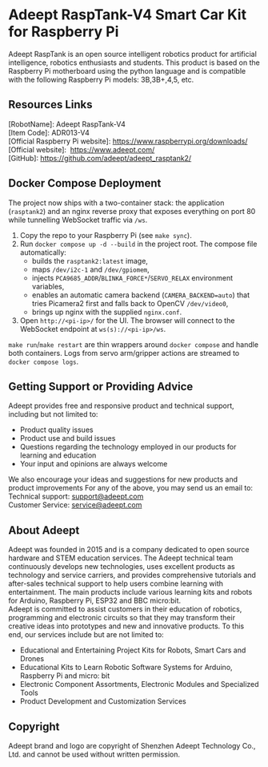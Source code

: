 # Adeept RaspTank-V4 Smart Car Kit for Raspberry Pi
Adeept RaspTank is an open source intelligent robotics product for artificial intelligence, robotics enthusiasts and students. This product is based on the Raspberry Pi motherboard using the python language and is compatible with the following Raspberry Pi models: 3B,3B+,4,5, etc.

## Resources Links

[RobotName]: Adeept RaspTank-V4 \
[Item Code]: ADR013-V4 \
[Official Raspberry Pi website]: https://www.raspberrypi.org/downloads/    \
[Official website]:  https://www.adeept.com/     \
[GitHub]: https://github.com/adeept/adeept_rasptank2/     


## Docker Compose Deployment

The project now ships with a two-container stack: the application (`rasptank2`) and an nginx reverse proxy that exposes everything on port 80 while tunnelling WebSocket traffic via `/ws`.

1. Copy the repo to your Raspberry Pi (see `make sync`).
2. Run `docker compose up -d --build` in the project root. The compose file automatically:
   - builds the `rasptank2:latest` image,
   - maps `/dev/i2c-1` and `/dev/gpiomem`,
   - injects `PCA9685_ADDR`/`BLINKA_FORCE*`/`SERVO_RELAX` environment variables,
   - enables an automatic camera backend (`CAMERA_BACKEND=auto`) that tries Picamera2 first and falls back to OpenCV `/dev/video0`,
   - brings up nginx with the supplied `nginx.conf`.
3. Open `http://<pi-ip>/` for the UI. The browser will connect to the WebSocket endpoint at `ws(s)://<pi-ip>/ws`.

`make run`/`make restart` are thin wrappers around `docker compose` and handle both containers. Logs from servo arm/gripper actions are streamed to `docker compose logs`.


## Getting Support or Providing Advice

Adeept provides free and responsive product and technical support, including but not limited to:   
* Product quality issues 
* Product use and build issues
* Questions regarding the technology employed in our products for learning and education
* Your input and opinions are always welcome

We also encourage your ideas and suggestions for new products and product improvements
For any of the above, you may send us an email to:     \
Technical support: support@adeept.com      \
Customer Service: service@adeept.com


## About Adeept

Adeept was founded in 2015 and is a company dedicated to open source hardware and STEM education services. The Adeept technical team continuously develops new technologies, uses excellent products as technology and service carriers, and provides comprehensive tutorials and after-sales technical support to help users combine learning with entertainment. The main products include various learning kits and robots for Arduino, Raspberry Pi, ESP32 and BBC micro:bit.    \
Adeept is committed to assist customers in their education of robotics, programming and electronic circuits so that they may transform their creative ideas into prototypes and new and innovative products. To this end, our services include but are not limited to:   
* Educational and Entertaining Project Kits for Robots, Smart Cars and Drones
* Educational Kits to Learn Robotic Software Systems for Arduino, Raspberry Pi and micro: bit
* Electronic Component Assortments, Electronic Modules and Specialized Tools
* Product Development and Customization Services


## Copyright

Adeept brand and logo are copyright of Shenzhen Adeept Technology Co., Ltd. and cannot be used without written permission.
